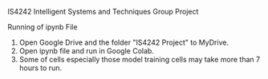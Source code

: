 IS4242 Intelligent Systems and Techniques Group Project

Running of ipynb File
1. Open Google Drive and the folder "IS4242 Project" to MyDrive.
2. Open ipynb file and run in Google Colab.
3. Some of cells especially those model training cells may take more than 7 hours to run.
